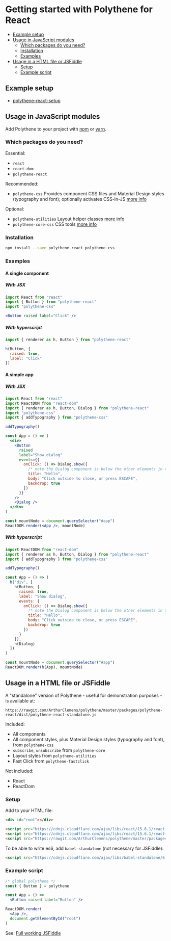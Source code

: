 # Getting started with Polythene for React

<!-- MarkdownTOC autolink="true" autoanchor="true" bracket="round" levels="1,2,3" -->

- [Example setup](#example-setup)
- [Usage in JavaScript modules](#usage-in-javascript-modules)
  - [Which packages do you need?](#which-packages-do-you-need)
  - [Installation](#installation)
  - [Examples](#examples)
- [Usage in a HTML file or JSFiddle](#usage-in-a-html-file-or-jsfiddle)
  - [Setup](#setup)
  - [Example script](#example-script)

<!-- /MarkdownTOC -->

<a id="example-setup"></a>
## Example setup

* [polythene-react-setup](https://github.com/ArthurClemens/polythene-react-setup)


<a id="usage-in-javascript-modules"></a>
## Usage in JavaScript modules

Add Polythene to your project with [npm](https://www.npmjs.com) or [yarn](https://yarnpkg.com/).

<a id="which-packages-do-you-need"></a>
### Which packages do you need?

Essential:

* `react`
* `react-dom`
* `polythene-react`

Recommended:

* `polythene-css` Provides component CSS files and Material Design styles (typography and font); optionally activates CSS-in-JS [more info](css.md)

Optional:

* `polythene-utilities` Layout helper classes [more info](packages/polythene-utilities.md)
* `polythene-core-css` CSS tools [more info](packages/polythene-core-css.md)


<a id="installation"></a>
### Installation

~~~bash
npm install --save polythene-react polythene-css
~~~

<a id="examples"></a>
### Examples

#### A single component

##### With JSX

~~~jsx
import React from "react"
import { Button } from "polythene-react"
import "polythene-css"

<Button raised label="Click" />
~~~

##### With hyperscript

~~~javascript
import { renderer as h, Button } from "polythene-react"

h(Button, {
  raised: true,
  label: "Click"
})
~~~


#### A simple app

##### With JSX

~~~jsx
import React from "react"
import ReactDOM from "react-dom"
import { renderer as h, Button, Dialog } from "polythene-react"
import "polythene-css"
import { addTypography } from "polythene-css"

addTypography()

const App = () => (
  <div>
    <Button
      raised
      label="Show dialog"
      events={{
        onClick: () => Dialog.show({
          /* note the Dialog component is below the other elements in the app */
          title: "Hello",
          body: "Click outside to close, or press ESCAPE",
          backdrop: true
        })
      }}
    />
    <Dialog />
  </div>
)

const mountNode = document.querySelector("#app")
ReactDOM.render(<App />, mountNode)
~~~


##### With hyperscript

~~~javascript
import ReactDOM from "react-dom"
import { renderer as h, Button, Dialog } from "polythene-react"
import { addTypography } from "polythene-css"

addTypography()

const App = () => (
  h("div", [
    h(Button, {
      raised: true,
      label: "Show dialog",
      events: {
        onClick: () => Dialog.show({
          /* note the Dialog component is below the other elements in the app */
          title: "Hello",
          body: "Click outside to close, or press ESCAPE",
          backdrop: true
        })
      }
    }),
    h(Dialog)
  ])
)

const mountNode = document.querySelector("#app")
ReactDOM.render(h(App), mountNode)
~~~


<a id="usage-in-a-html-file-or-jsfiddle"></a>
## Usage in a HTML file or JSFiddle

A "standalone" version of Polythene - useful for demonstration purposes - is available at:

~~~
https://rawgit.com/ArthurClemens/polythene/master/packages/polythene-react/dist/polythene-react-standalone.js
~~~

Included:

* All components
* All component styles, plus Material Design styles (typography and font), from `polythene-css`
* `subscribe`, `unsubscribe` from `polythene-core`
* Layout styles from `polythene-utilities`
* Fast Click from `polythene-fastclick`

Not included:

* React
* ReactDom

<a id="setup"></a>
### Setup

Add to your HTML file:

~~~html
<div id="root"></div>

<script src="https://cdnjs.cloudflare.com/ajax/libs/react/15.6.1/react.js"></script>
<script src="https://cdnjs.cloudflare.com/ajax/libs/react/15.6.1/react-dom.js"></script>
<script src="https://rawgit.com/ArthurClemens/polythene/master/packages/polythene-react/dist/polythene-react-standalone.js"></script>
~~~

To be able to write es6, add `babel-standalone` (not necessary for JSFiddle):

~~~html
<script src="https://cdnjs.cloudflare.com/ajax/libs/babel-standalone/6.25.0/babel.min.js"></script>
~~~

<a id="example-script"></a>
### Example script

~~~jsx
/* global polythene */
const { Button } = polythene

const App = () =>
  <Button raised label="Button" />

ReactDOM.render(
  <App />,
  document.getElementById("root")
)
~~~


See: [Full working JSFiddle](https://jsfiddle.net/ArthurClemens/5db99xoj/)

